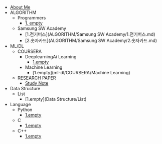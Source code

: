 * [About Me](README.md)
* ALGORITHM
  * Programmers
    * [1. empty](ALGORITHM/Programmers/)
  * Samsung SW Academy
    * [1.전기버스](ALGORITHM/Samsung SW Academy/1.전기버스.md)
    * [2.숫자카드](ALGORITHM/Samsung SW Academy/2.숫자카드.md)
* ML/DL
  * COURSERA
    * DeeplearningAi Learning
      * [1.empty](ml-dl/COURSERA/DeeplearningAi)
    * Machine Learning
      * [1.empty](ml-dl/COURSERA/Machine Learning)
  * RESEARCH PAPER
    * [Study Note](research-paper/study-note.md)
* Data Structure
  * List
    * [1.empty](Data Structure/List)
* Language
  * Python
    * [1.empty](Language/Python)
  * C
    * [1.empty](Language/C)
  * C++
    * [1.empty](Language/C++)
